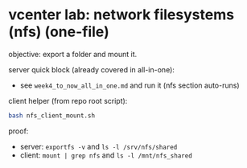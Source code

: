# vcenter lab: network filesystems (nfs) (one-file)

objective: export a folder and mount it.

server quick block (already covered in all-in-one):
- see `week4_to_now_all_in_one.md` and run it (nfs section auto-runs)

client helper (from repo root script):
```bash
bash nfs_client_mount.sh
```
proof:
- server: `exportfs -v` and `ls -l /srv/nfs/shared`
- client: `mount | grep nfs` and `ls -l /mnt/nfs_shared`
